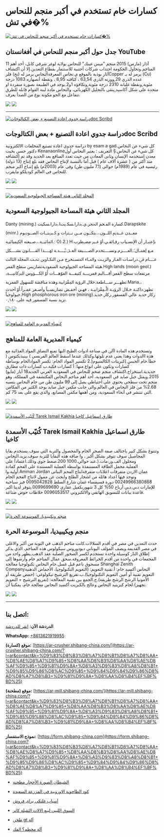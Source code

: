 # كسارات خام تستخدم في أكبر منجم للنحاس في تش�%

<a href="https://swt.shibang-china.com/?l=ar&img&k=%D9%83%D8%B3%D8%A7%D8%B1%D8%A7%D8%AA+%D8%AE%D8%A7%D9%85+%D8%AA%D8%B3%D8%AA%D8%AE%D8%AF%D9%85+%D9%81%D9%8A+%D8%A3%D9%83%D8%A8%D8%B1+%D9%85%D9%86%D8%AC%D9%85+%D9%84%D9%84%D9%86%D8%AD%D8%A7%D8%B3+%D9%81%D9%8A+%D8%AA%D8%B4%EF%BF%BD%25" target="_blank">![كسارات خام تستخدم في أكبر منجم للنحاس في تش�%](http://static.shibang-china.com/all-800x300/444.jpg)</a>

## جدل حول أكبر منجم للنحاس في أفغانستان YouTube
11 آذار (مارس) 2015.منجم &quot;ميس عينك&quot; للنحاس بولاية لوغر شرقي كابل، أحد أهم المناجم.وتحاول الحكومة اجتذاب شركات أجنبية للاستثمار بقطاع التعدين.إلا أن اكتشاف آثار بوذية بالموقع ي.نحاس المعرفةالنحاس يرمز له (نح) فلزCopper يرمز له بـ (Cu) عدده الذري 29,ووزنه الذري 63,54 ، كثافته 8,95 ، ونقطة أنصهاره 1083 درجة مئوية,ونقطة غليانه 2310 درجة مئوية,وتكافؤه 1و2.يوجد في الطبيعة بصورة منفردة او متحدة على شكل أكاسيد,ينقى بالتحليل الكهربائي، والنحاس مادة لينة القوام قابلة للطرق تتفاعل مع الجو مكونة نوع من الصدأ يعرف.


<a href="https://whatsapp.shibangsoft.com/WhatsApp.php" target="_blank" title="WhatsApp">![](http://static.shibang-china.com/icon/whatsapp.png)</a> <a href="https://swt.shibang-china.com/?l=ar&icon&k=%D9%83%D8%B3%D8%A7%D8%B1%D8%A7%D8%AA+%D8%AE%D8%A7%D9%85+%D8%AA%D8%B3%D8%AA%D8%AE%D8%AF%D9%85+%D9%81%D9%8A+%D8%A3%D9%83%D8%A8%D8%B1+%D9%85%D9%86%D8%AC%D9%85+%D9%84%D9%84%D9%86%D8%AD%D8%A7%D8%B3+%D9%81%D9%8A+%D8%AA%D8%B4%EF%BF%BD%25" target="_blank">![](http://static.shibang-china.com/icon/chat-ar.png)</a>

---

<a href="https://swt.shibang-china.com/?l=ar&img&k=%D9%83%D8%B3%D8%A7%D8%B1%D8%A7%D8%AA+%D8%AE%D8%A7%D9%85+%D8%AA%D8%B3%D8%AA%D8%AE%D8%AF%D9%85+%D9%81%D9%8A+%D8%A3%D9%83%D8%A8%D8%B1+%D9%85%D9%86%D8%AC%D9%85+%D9%84%D9%84%D9%86%D8%AD%D8%A7%D8%B3+%D9%81%D9%8A+%D8%AA%D8%B4%EF%BF%BD%25" target="_blank">![دراسة جدوي اعادة التصنيع + بعض الكتالوجاتdoc Scribd](http://static.shibang-china.com/all-800x300/345.jpg)</a>

## دراسة جدوي اعادة التصنيع + بعض الكتالوجاتdoc Scribd
دراسة جدوي اعادة تصنيع المخلفات الالكترونية by esam a gad.كل شيء عن النحاس دكتور حسن بخيت Kenanaonlineكل شيء عن النحاس.§ التعريف : يعتبر النحاس أول معدن إستخدمه الإنسان وثانى المعادن من حيث تعدد المنافع بعد الحديد وقد تم إكتشافه منذ أكثر من ( عشرة آلاف عام ) قبل.أما بالنسبة لإنتاج النحاس فقد بلغ إنتاج (13 دولة) رئيسية فى عام (1989م) حوالى (7.1 مليون طن) وفى عام (2003م) بلغ إنتـاج أكبر منجم للنحاس فى العالم كوديلكو مايقرب.


<a href="https://whatsapp.shibangsoft.com/WhatsApp.php" target="_blank" title="WhatsApp">![](http://static.shibang-china.com/icon/whatsapp.png)</a> <a href="https://swt.shibang-china.com/?l=ar&icon&k=%D9%83%D8%B3%D8%A7%D8%B1%D8%A7%D8%AA+%D8%AE%D8%A7%D9%85+%D8%AA%D8%B3%D8%AA%D8%AE%D8%AF%D9%85+%D9%81%D9%8A+%D8%A3%D9%83%D8%A8%D8%B1+%D9%85%D9%86%D8%AC%D9%85+%D9%84%D9%84%D9%86%D8%AD%D8%A7%D8%B3+%D9%81%D9%8A+%D8%AA%D8%B4%EF%BF%BD%25" target="_blank">![](http://static.shibang-china.com/icon/chat-ar.png)</a>

---

<a href="https://swt.shibang-china.com/?l=ar&img&k=%D9%83%D8%B3%D8%A7%D8%B1%D8%A7%D8%AA+%D8%AE%D8%A7%D9%85+%D8%AA%D8%B3%D8%AA%D8%AE%D8%AF%D9%85+%D9%81%D9%8A+%D8%A3%D9%83%D8%A8%D8%B1+%D9%85%D9%86%D8%AC%D9%85+%D9%84%D9%84%D9%86%D8%AD%D8%A7%D8%B3+%D9%81%D9%8A+%D8%AA%D8%B4%EF%BF%BD%25" target="_blank">![المجلد الثاني هيئة المساحة الجيولوجية السعودية](http://static.shibang-china.com/all-800x300/553.jpg)</a>

## المجلد الثاني هيئة المساحة الجيولوجية السعودية
Danty (mining.) ﻛﺴﺎرة اﻟﻔ.ﺤﻢ اﳊﺠﺮ.ي.ﺑدارا.ﺴﻜ.ﻳﺖﺎ.ﺑدارا.ﺴﻜﻴﺖ.Darapskite (minr.) ﻣﻌــﺪن ﻋــﺪﱘ اﻟﻠــﻮن.،.ﻳﺘﻜــﻮن ﻣــﻦ ﻧــﱰات و.ﻛ.ﱪﻳﺘــﺎت اﻟﺼــﻮدﻳﻮم اﳌﺎﺋﻴــﺔ.،.ﺻـﻴﻐﺘﻪ اﻟﻜﻴﻤﻴﺎﺋﻴـﺔ.: O}.2.) H.ﺑﺈﻋﺘﺒـﺎر أن اﻹﻧﺴـﻴﺎب رﻗـﺎﺋﻘ.ﻲ.أوْ ﻏـﲑ ﻣﻀـﻄﺮب ﻣـﻊ إﳘـﺎل.َ.اﻟﻌــــﺰم.وﺗﺴــــﺘﺨﺪم اﻟﺼــــﻴﻐﺔ اﻟﻌ.ﺪَ.ِ.ﻳﱠــــد.ﺔ ﳍــــﺬا اﻟﻘــــﺎﻧﻮن ﺑﺸــــﻜﻞ ﻋــــﺎم ﰲ.دراﺳـﺎت اﻟﻐـﺎز واﻟﺰﻳـﺖ واﳌـﺎء اﳌﺴـﺘﺨﺮج ﻣـﻦ اﻟﺘﻜـﺎوﻳﻦ ﲢـﺖ.المجلد الثالث هيئة المساحة الجيولوجية السعوديةﺗﻀﺎرﻳﺲ ﺳﻄﺢ اﻟﻘﻤﺮ.High lands (moon geol.) ﻣﺮﺗﻔﻌﺎت ﺳﻄﺢ اﻟﻘﻤﺮ.أﻗـــﺎﻟﻴﻢ ﻗﻤﺮﻳـــﺔ ﻛﺜﻴﻔـــﺔ اﻟﻔﻮّﻫـــﺎت أَوْ اﻟﻜـــﺆوس اﻟﱪﻛﺎﻧﻴـــﺔ، ﺗﻈﻬـــﺮ ﺳـــﺎﻃﻌﺔ.ﺧﻼل اﻟﺮؤﻳﺔ اﳌِﻘْﺮَاﺑﻴﺔ.وﻫﺬﻩ ﻣﻨﺎﻗﻀﺔ ﻟﻠﺴﻬﻮل اﻟﻘﻤﺮﻳﺔ.Maria.، ﺗﻈﻬﺮ.داﻛﻨـﺔ ﺧـﻼل اﻟﺮؤﻳـﺔ اﻟْ.ﻤِﻘْﺮَاﺑﻴـﺔ ، ﻓﻬـﻲ أﺧﻔـﺾ ﺗﻀﺎرﻳﺴـﻴﺎً وأﺻـﻐﺮ ﻋﻤـﺮاً.أَوْ أﺣﺪث ﺟﻴﻮﻟﻮﺟﻴﺎً.High phosphorous iron ore (mining).رﻛﺎز ﺣﺪﻳﺪ ﻋﺎﻟﻲ اﻟﻔﺴﻔﻮر.رﻛﺎز.ﺣﺪﻳﺪ ﺗﺰﻳﺪ ﻧﺴﺒﺔ اﻟﻔﺴﻔﻮر ﻓﻴﻪ ﻋﻠﻰ.٠,١٨٠.


<a href="https://whatsapp.shibangsoft.com/WhatsApp.php" target="_blank" title="WhatsApp">![](http://static.shibang-china.com/icon/whatsapp.png)</a> <a href="https://swt.shibang-china.com/?l=ar&icon&k=%D9%83%D8%B3%D8%A7%D8%B1%D8%A7%D8%AA+%D8%AE%D8%A7%D9%85+%D8%AA%D8%B3%D8%AA%D8%AE%D8%AF%D9%85+%D9%81%D9%8A+%D8%A3%D9%83%D8%A8%D8%B1+%D9%85%D9%86%D8%AC%D9%85+%D9%84%D9%84%D9%86%D8%AD%D8%A7%D8%B3+%D9%81%D9%8A+%D8%AA%D8%B4%EF%BF%BD%25" target="_blank">![](http://static.shibang-china.com/icon/chat-ar.png)</a>

---

<a href="https://swt.shibang-china.com/?l=ar&img&k=%D9%83%D8%B3%D8%A7%D8%B1%D8%A7%D8%AA+%D8%AE%D8%A7%D9%85+%D8%AA%D8%B3%D8%AA%D8%AE%D8%AF%D9%85+%D9%81%D9%8A+%D8%A3%D9%83%D8%A8%D8%B1+%D9%85%D9%86%D8%AC%D9%85+%D9%84%D9%84%D9%86%D8%AD%D8%A7%D8%B3+%D9%81%D9%8A+%D8%AA%D8%B4%EF%BF%BD%25" target="_blank">![كيمياء المديرية العامة للمناهج](http://static.shibang-china.com/all-800x300/1076.jpg)</a>

## كيمياء المديرية العامة للمناهج
وتستخدم.هذه المادة اآلن في صناعة ادوات الطبخ النها تمنع التصاق المواد.الغذائية مع هذه االدوات وهذا يعني عدم تلوثها.وكذلك عندما اسقط العالم الفرنسي ) بينيديكتوس ( خطأ.خام الجبس )كبريتات الكالسيوم(.2 تكسير المواد الخام: تكسر الموادالخام بوساطة كسارات وتكون على انواع منها: أ كسارات فكية.ب كسارات ذات مطارق حديدية.استخراج.اكتشاف منجم ضخم للنحاس في السعودية العربي الجديد18 أيار (مايو) 2015.ويمثل جبل صايد في السعودية، أحد أهم مناجم النحاس المكتشفة في المملكة، وهو منجم تحت سطحي يحتوي على احتياطي يصل إلى 99 مليون طن من خام النحاس بنسبه 2.68% من فلز النحاس في العالم.والى جانب مكمن جبل صايد يوجد الكثير من المكامن التي تنتشر في أنحاء السعودية، ومن أهمها مكمن المصانع، والذي يقع على بعد 75 كم.


<a href="https://whatsapp.shibangsoft.com/WhatsApp.php" target="_blank" title="WhatsApp">![](http://static.shibang-china.com/icon/whatsapp.png)</a> <a href="https://swt.shibang-china.com/?l=ar&icon&k=%D9%83%D8%B3%D8%A7%D8%B1%D8%A7%D8%AA+%D8%AE%D8%A7%D9%85+%D8%AA%D8%B3%D8%AA%D8%AE%D8%AF%D9%85+%D9%81%D9%8A+%D8%A3%D9%83%D8%A8%D8%B1+%D9%85%D9%86%D8%AC%D9%85+%D9%84%D9%84%D9%86%D8%AD%D8%A7%D8%B3+%D9%81%D9%8A+%D8%AA%D8%B4%EF%BF%BD%25" target="_blank">![](http://static.shibang-china.com/icon/chat-ar.png)</a>

---

<a href="https://swt.shibang-china.com/?l=ar&img&k=%D9%83%D8%B3%D8%A7%D8%B1%D8%A7%D8%AA+%D8%AE%D8%A7%D9%85+%D8%AA%D8%B3%D8%AA%D8%AE%D8%AF%D9%85+%D9%81%D9%8A+%D8%A3%D9%83%D8%A8%D8%B1+%D9%85%D9%86%D8%AC%D9%85+%D9%84%D9%84%D9%86%D8%AD%D8%A7%D8%B3+%D9%81%D9%8A+%D8%AA%D8%B4%EF%BF%BD%25" target="_blank">![كُتيّب الأسمدة Tarek Ismail Kakhia طارق اسماعيل كاخيا](http://static.shibang-china.com/all-800x300/1333.jpg)</a>

## كُتيّب الأسمدة Tarek Ismail Kakhia طارق اسماعيل كاخيا
وتتنوع بشكل كبير باختالف صفة الصخر الخام والمحصول والتربة التي سوف.يستخدم.بقايا المحاصيل سوف تتوفر بشكل أكبر ، وا ضافة هذه البقايا للتربة سوف.يزيد.النحاس ومحلول الف.ور.مات.(.عند حوالي.1000 200.ضغط جوي وذلك.اعتماداً على العملية.مجمل الطاقة المستنفذة بواسطة العملية المستندة على الفحم كمادة أولية.وا.Amman Jordan عمان الاردن متفرقات اعلانات متفرقةانتاج الفحم النباتى وتوجد فيها اعداد هائله من اشجار الطلح وابحث عن ممول لانتاج الفحم الخام 00249966380868 دورة فسيفساء عمان شارع السلط 0095042828 فيز سياحية للإمارات دبي.دبي أرباح 50% كل 3 شهوربكفيل عقاري 0099699690.يتوفر لدينا اكبر قاعدة بيانات للتسويق الهاتفي والالكنروني 0096053517 خلاطات حوض صناعة.


<a href="https://whatsapp.shibangsoft.com/WhatsApp.php" target="_blank" title="WhatsApp">![](http://static.shibang-china.com/icon/whatsapp.png)</a> <a href="https://swt.shibang-china.com/?l=ar&icon&k=%D9%83%D8%B3%D8%A7%D8%B1%D8%A7%D8%AA+%D8%AE%D8%A7%D9%85+%D8%AA%D8%B3%D8%AA%D8%AE%D8%AF%D9%85+%D9%81%D9%8A+%D8%A3%D9%83%D8%A8%D8%B1+%D9%85%D9%86%D8%AC%D9%85+%D9%84%D9%84%D9%86%D8%AD%D8%A7%D8%B3+%D9%81%D9%8A+%D8%AA%D8%B4%EF%BF%BD%25" target="_blank">![](http://static.shibang-china.com/icon/chat-ar.png)</a>

---

<a href="https://swt.shibang-china.com/?l=ar&img&k=%D9%83%D8%B3%D8%A7%D8%B1%D8%A7%D8%AA+%D8%AE%D8%A7%D9%85+%D8%AA%D8%B3%D8%AA%D8%AE%D8%AF%D9%85+%D9%81%D9%8A+%D8%A3%D9%83%D8%A8%D8%B1+%D9%85%D9%86%D8%AC%D9%85+%D9%84%D9%84%D9%86%D8%AD%D8%A7%D8%B3+%D9%81%D9%8A+%D8%AA%D8%B4%EF%BF%BD%25" target="_blank">![منجم ويكيبيديا، الموسوعة الحرة](http://static.shibang-china.com/all-800x300/483.jpg)</a>

## منجم ويكيبيديا، الموسوعة الحرة
حدث التعدين في مصر في أقدم السلالات.كانت مناجم الذهب في النوبة من أكبر والاغلى في مصر القديمة.ويصف المؤلف اليوناني ديودوروس سيكولوس هذه المناجم، الذي يذكر إطلاق النار كوسيلة واحدة تستخدم لكسر الصخور الصلبة عقد الذهب.يظهر واحد من المجمعات في واحدة من أقدم الخرائط المعروفة.سحق عمال المناجم خام وأرضوها إلى مسحوق ناعم قبل غسل.خام النحاس تكنولوجيا معالجة Shanghai Zenith Companyالنحاس أكسيد خام: أ.تقنية التعويم: (التعويم التكنولوجيا، الأحماض الدهنية التعويم تقنية أو أمين التعويم التكنولوجيا).ب.تفريغ الترشيح تيكولوغي: (حمض طريقة أو الأمونيا الرشح الرشح طريقة).ج.الجمع بين تقنية المعالجة: (تفريغ الترشيح + التعويم تجهيز).لخام كبريتيد النحاس وعالج بالكبريت أكسيد النحاس معالجة خام، يمكننا أن.


<a href="https://whatsapp.shibangsoft.com/WhatsApp.php" target="_blank" title="WhatsApp">![](http://static.shibang-china.com/icon/whatsapp.png)</a> <a href="https://swt.shibang-china.com/?l=ar&icon&k=%D9%83%D8%B3%D8%A7%D8%B1%D8%A7%D8%AA+%D8%AE%D8%A7%D9%85+%D8%AA%D8%B3%D8%AA%D8%AE%D8%AF%D9%85+%D9%81%D9%8A+%D8%A3%D9%83%D8%A8%D8%B1+%D9%85%D9%86%D8%AC%D9%85+%D9%84%D9%84%D9%86%D8%AD%D8%A7%D8%B3+%D9%81%D9%8A+%D8%AA%D8%B4%EF%BF%BD%25" target="_blank">![](http://static.shibang-china.com/icon/chat-ar.png)</a>

---
## اتصل بنا:

**الدردشة الآن:** [انقر للدردشة](https://swt.shibang-china.com?l=ar&contact&k=%D9%83%D8%B3%D8%A7%D8%B1%D8%A7%D8%AA+%D8%AE%D8%A7%D9%85+%D8%AA%D8%B3%D8%AA%D8%AE%D8%AF%D9%85+%D9%81%D9%8A+%D8%A3%D9%83%D8%A8%D8%B1+%D9%85%D9%86%D8%AC%D9%85+%D9%84%D9%84%D9%86%D8%AD%D8%A7%D8%B3+%D9%81%D9%8A+%D8%AA%D8%B4%EF%BF%BD%25)

**WhatsApp:**  [+8613621919955](https://whatsapp.shibangsoft.com/WhatsApp.php)

**موقع (كسارة):** [https://ar-crusher.shibang-china.com/](https://ar-crusher.shibang-china.com/?l=ar&contact&k=%D9%83%D8%B3%D8%A7%D8%B1%D8%A7%D8%AA+%D8%AE%D8%A7%D9%85+%D8%AA%D8%B3%D8%AA%D8%AE%D8%AF%D9%85+%D9%81%D9%8A+%D8%A3%D9%83%D8%A8%D8%B1+%D9%85%D9%86%D8%AC%D9%85+%D9%84%D9%84%D9%86%D8%AD%D8%A7%D8%B3+%D9%81%D9%8A+%D8%AA%D8%B4%EF%BF%BD%25)

**موقع (مطحنة):** [https://ar-mill.shibang-china.com/](https://ar-mill.shibang-china.com/?l=ar&contact&k=%D9%83%D8%B3%D8%A7%D8%B1%D8%A7%D8%AA+%D8%AE%D8%A7%D9%85+%D8%AA%D8%B3%D8%AA%D8%AE%D8%AF%D9%85+%D9%81%D9%8A+%D8%A3%D9%83%D8%A8%D8%B1+%D9%85%D9%86%D8%AC%D9%85+%D9%84%D9%84%D9%86%D8%AD%D8%A7%D8%B3+%D9%81%D9%8A+%D8%AA%D8%B4%EF%BF%BD%25)

**نموذج الاستفسار:** [https://form.shibang-china.com](https://form.shibang-china.com?l=ar&contact&k=%D9%83%D8%B3%D8%A7%D8%B1%D8%A7%D8%AA+%D8%AE%D8%A7%D9%85+%D8%AA%D8%B3%D8%AA%D8%AE%D8%AF%D9%85+%D9%81%D9%8A+%D8%A3%D9%83%D8%A8%D8%B1+%D9%85%D9%86%D8%AC%D9%85+%D9%84%D9%84%D9%86%D8%AD%D8%A7%D8%B3+%D9%81%D9%8A+%D8%AA%D8%B4%EF%BF%BD%25)

* [الشيطان الصورة الأحجار مطحنة](../24/%D8%A7%D9%84%D8%B4%D9%8A%D8%B7%D8%A7%D9%86%20%D8%A7%D9%84%D8%B5%D9%88%D8%B1%D8%A9%20%D8%A7%D9%84%D8%A3%D8%AD%D8%AC%D8%A7%D8%B1%20%D9%85%D8%B7%D8%AD%D9%86%D8%A9.md)

* [كود الطاحونة الاوروبية في المزرعة السعيدة](../21/%D9%83%D9%88%D8%AF%20%D8%A7%D9%84%D8%B7%D8%A7%D8%AD%D9%88%D9%86%D8%A9%20%D8%A7%D9%84%D8%A7%D9%88%D8%B1%D9%88%D8%A8%D9%8A%D8%A9%20%D9%81%D9%8A%20%D8%A7%D9%84%D9%85%D8%B2%D8%B1%D8%B9%D8%A9%20%D8%A7%D9%84%D8%B3%D8%B9%D9%8A%D8%AF%D8%A9.md)

* [آسیاب غلتکی برای فروش](../22/%D8%A2%D8%B3%DB%8C%D8%A7%D8%A8%20%D8%BA%D9%84%D8%AA%DA%A9%DB%8C%20%D8%A8%D8%B1%D8%A7%DB%8C%20%D9%81%D8%B1%D9%88%D8%B4.md)

* [السوق الليبي لبيع الالات الثقيلة كاتر](../21/%D8%A7%D9%84%D8%B3%D9%88%D9%82%20%D8%A7%D9%84%D9%84%D9%8A%D8%A8%D9%8A%20%D9%84%D8%A8%D9%8A%D8%B9%20%D8%A7%D9%84%D8%A7%D9%84%D8%A7%D8%AA%20%D8%A7%D9%84%D8%AB%D9%82%D9%8A%D9%84%D8%A9%20%D9%83%D8%A7%D8%AA%D8%B1.md)

* [طحن gt آلة](../23/%D8%B7%D8%AD%D9%86%20gt%20%D8%A2%D9%84%D8%A9.md)

* [آلة محطم؟ الفك](../24/%D8%A2%D9%84%D8%A9%20%D9%85%D8%AD%D8%B7%D9%85%D8%9F%20%D8%A7%D9%84%D9%81%D9%83.md)